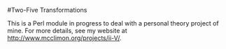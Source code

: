 #Two-Five Transformations

This is a Perl module in progress to deal with a personal theory project of mine. For more details, see my website at http://www.mcclimon.org/projects/ii-V/.